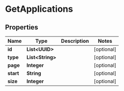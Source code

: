

# GetApplications


## Properties

| Name | Type | Description | Notes |
|------------ | ------------- | ------------- | -------------|
|**id** | **List&lt;UUID&gt;** |  |  [optional] |
|**type** | **List&lt;String&gt;** |  |  [optional] |
|**page** | **Integer** |  |  [optional] |
|**start** | **String** |  |  [optional] |
|**size** | **Integer** |  |  [optional] |



